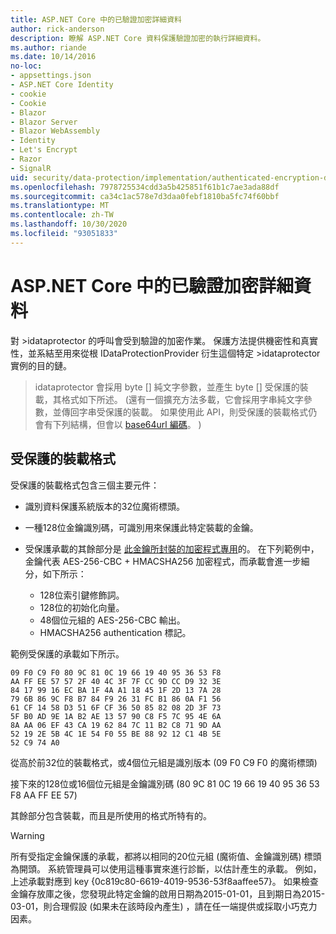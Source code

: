 ```yaml
---
title: ASP.NET Core 中的已驗證加密詳細資料
author: rick-anderson
description: 瞭解 ASP.NET Core 資料保護驗證加密的執行詳細資料。
ms.author: riande
ms.date: 10/14/2016
no-loc:
- appsettings.json
- ASP.NET Core Identity
- cookie
- Cookie
- Blazor
- Blazor Server
- Blazor WebAssembly
- Identity
- Let's Encrypt
- Razor
- SignalR
uid: security/data-protection/implementation/authenticated-encryption-details
ms.openlocfilehash: 7978725534cdd3a5b425851f61b1c7ae3ada88df
ms.sourcegitcommit: ca34c1ac578e7d3daa0febf1810ba5fc74f60bbf
ms.translationtype: MT
ms.contentlocale: zh-TW
ms.lasthandoff: 10/30/2020
ms.locfileid: "93051833"
---
```

# <a name="authenticated-encryption-details-in-aspnet-core"></a>ASP.NET Core 中的已驗證加密詳細資料

<a name="data-protection-implementation-authenticated-encryption-details"></a>

對 >idataprotector 的呼叫會受到驗證的加密作業。 保護方法提供機密性和真實性，並系結至用來從根 IDataProtectionProvider 衍生這個特定 >idataprotector 實例的目的鏈。

>idataprotector 會採用 byte [] 純文字參數，並產生 byte [] 受保護的裝載，其格式如下所述。  (還有一個擴充方法多載，它會採用字串純文字參數，並傳回字串受保護的裝載。 如果使用此 API，則受保護的裝載格式仍會有下列結構，但會以 [base64url 編碼](https://tools.ietf.org/html/rfc4648#section-5)。 ) 

## <a name="protected-payload-format"></a>受保護的裝載格式

受保護的裝載格式包含三個主要元件：

* 識別資料保護系統版本的32位魔術標頭。

* 一種128位金鑰識別碼，可識別用來保護此特定裝載的金鑰。

* 受保護承載的其餘部分是 [此金鑰所封裝的加密程式專用](xref:security/data-protection/implementation/subkeyderivation#data-protection-implementation-subkey-derivation)的。 在下列範例中，金鑰代表 AES-256-CBC + HMACSHA256 加密程式，而承載會進一步細分，如下所示：
  * 128位索引鍵修飾詞。
  * 128位的初始化向量。
  * 48個位元組的 AES-256-CBC 輸出。
  * HMACSHA256 authentication 標記。

範例受保護的承載如下所示。

```
09 F0 C9 F0 80 9C 81 0C 19 66 19 40 95 36 53 F8
AA FF EE 57 57 2F 40 4C 3F 7F CC 9D CC D9 32 3E
84 17 99 16 EC BA 1F 4A A1 18 45 1F 2D 13 7A 28
79 6B 86 9C F8 B7 84 F9 26 31 FC B1 86 0A F1 56
61 CF 14 58 D3 51 6F CF 36 50 85 82 08 2D 3F 73
5F B0 AD 9E 1A B2 AE 13 57 90 C8 F5 7C 95 4E 6A
8A AA 06 EF 43 CA 19 62 84 7C 11 B2 C8 71 9D AA
52 19 2E 5B 4C 1E 54 F0 55 BE 88 92 12 C1 4B 5E
52 C9 74 A0
```

從高於前32位的裝載格式，或4個位元組是識別版本 (09 F0 C9 F0 的魔術標頭) 

接下來的128位或16個位元組是金鑰識別碼 (80 9C 81 0C 19 66 19 40 95 36 53 F8 AA FF EE 57) 

其餘部分包含裝載，而且是所使用的格式所特有的。

> [!WARNING]
> 所有受指定金鑰保護的承載，都將以相同的20位元組 (魔術值、金鑰識別碼) 標頭為開頭。 系統管理員可以使用這種事實來進行診斷，以估計產生的承載。 例如，上述承載對應到 key {0c819c80-6619-4019-9536-53f8aaffee57}。 如果檢查金鑰存放庫之後，您發現此特定金鑰的啟用日期為2015-01-01，且到期日為2015-03-01，則合理假設 (如果未在該時段內產生) ，請在任一端提供或採取小巧克力因素。
